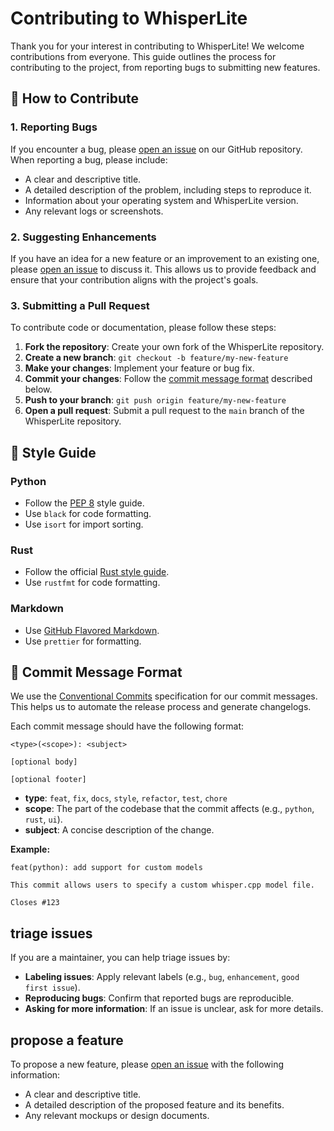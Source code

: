 # Contributing to WhisperLite

Thank you for your interest in contributing to WhisperLite! We welcome contributions from everyone. This guide outlines the process for contributing to the project, from reporting bugs to submitting new features.

## 🚀 How to Contribute

### 1. Reporting Bugs

If you encounter a bug, please [open an issue](https://github.com/your-repo/whisperlite/issues) on our GitHub repository. When reporting a bug, please include:

-   A clear and descriptive title.
-   A detailed description of the problem, including steps to reproduce it.
-   Information about your operating system and WhisperLite version.
-   Any relevant logs or screenshots.

### 2. Suggesting Enhancements

If you have an idea for a new feature or an improvement to an existing one, please [open an issue](https://github.com/your-repo/whisperlite/issues) to discuss it. This allows us to provide feedback and ensure that your contribution aligns with the project's goals.

### 3. Submitting a Pull Request

To contribute code or documentation, please follow these steps:

1.  **Fork the repository**: Create your own fork of the WhisperLite repository.
2.  **Create a new branch**: `git checkout -b feature/my-new-feature`
3.  **Make your changes**: Implement your feature or bug fix.
4.  **Commit your changes**: Follow the [commit message format](#-commit-message-format) described below.
5.  **Push to your branch**: `git push origin feature/my-new-feature`
6.  **Open a pull request**: Submit a pull request to the `main` branch of the WhisperLite repository.

## 🎨 Style Guide

### Python

-   Follow the [PEP 8](https://www.python.org/dev/peps/pep-0008/) style guide.
-   Use `black` for code formatting.
-   Use `isort` for import sorting.

### Rust

-   Follow the official [Rust style guide](https://doc.rust-lang.org/1.0.0/style/).
-   Use `rustfmt` for code formatting.

### Markdown

-   Use [GitHub Flavored Markdown](https://github.github.com/gfm/).
-   Use `prettier` for formatting.

## 📝 Commit Message Format

We use the [Conventional Commits](https://www.conventionalcommits.org/) specification for our commit messages. This helps us to automate the release process and generate changelogs.

Each commit message should have the following format:

```
<type>(<scope>): <subject>

[optional body]

[optional footer]
```

-   **type**: `feat`, `fix`, `docs`, `style`, `refactor`, `test`, `chore`
-   **scope**: The part of the codebase that the commit affects (e.g., `python`, `rust`, `ui`).
-   **subject**: A concise description of the change.

**Example:**

```
feat(python): add support for custom models

This commit allows users to specify a custom whisper.cpp model file.

Closes #123
```

##  triage issues

If you are a maintainer, you can help triage issues by:

-   **Labeling issues**: Apply relevant labels (e.g., `bug`, `enhancement`, `good first issue`).
-   **Reproducing bugs**: Confirm that reported bugs are reproducible.
-   **Asking for more information**: If an issue is unclear, ask for more details.

## propose a feature

To propose a new feature, please [open an issue](https://github.com/your-repo/whisperlite/issues) with the following information:

-   A clear and descriptive title.
-   A detailed description of the proposed feature and its benefits.
-   Any relevant mockups or design documents.
